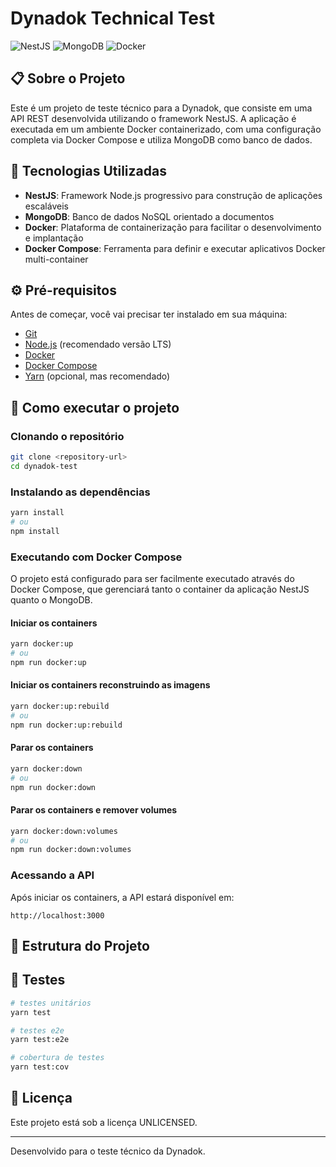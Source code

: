 # Dynadok Technical Test

![NestJS](https://img.shields.io/badge/NestJS-E0234E?style=for-the-badge&logo=nestjs&logoColor=white)
![MongoDB](https://img.shields.io/badge/MongoDB-4EA94B?style=for-the-badge&logo=mongodb&logoColor=white)
![Docker](https://img.shields.io/badge/Docker-2496ED?style=for-the-badge&logo=docker&logoColor=white)

## 📋 Sobre o Projeto

Este é um projeto de teste técnico para a Dynadok, que consiste em uma API REST desenvolvida utilizando o framework NestJS. A aplicação é executada em um ambiente Docker containerizado, com uma configuração completa via Docker Compose e utiliza MongoDB como banco de dados.

## 🔧 Tecnologias Utilizadas

- **NestJS**: Framework Node.js progressivo para construção de aplicações escaláveis
- **MongoDB**: Banco de dados NoSQL orientado a documentos
- **Docker**: Plataforma de containerização para facilitar o desenvolvimento e implantação
- **Docker Compose**: Ferramenta para definir e executar aplicativos Docker multi-container

## ⚙️ Pré-requisitos

Antes de começar, você vai precisar ter instalado em sua máquina:

- [Git](https://git-scm.com)
- [Node.js](https://nodejs.org/en/) (recomendado versão LTS)
- [Docker](https://www.docker.com/get-started)
- [Docker Compose](https://docs.docker.com/compose/install/)
- [Yarn](https://yarnpkg.com/) (opcional, mas recomendado)

## 🚀 Como executar o projeto

### Clonando o repositório

```bash
git clone <repository-url>
cd dynadok-test
```

### Instalando as dependências

```bash
yarn install
# ou
npm install
```

### Executando com Docker Compose

O projeto está configurado para ser facilmente executado através do Docker Compose, que gerenciará tanto o container da aplicação NestJS quanto o MongoDB.

#### Iniciar os containers

```bash
yarn docker:up
# ou
npm run docker:up
```

#### Iniciar os containers reconstruindo as imagens

```bash
yarn docker:up:rebuild
# ou
npm run docker:up:rebuild
```

#### Parar os containers

```bash
yarn docker:down
# ou
npm run docker:down
```

#### Parar os containers e remover volumes

```bash
yarn docker:down:volumes
# ou
npm run docker:down:volumes
```

### Acessando a API

Após iniciar os containers, a API estará disponível em:

```
http://localhost:3000
```

## 📁 Estrutura do Projeto

## 🧪 Testes

```bash
# testes unitários
yarn test

# testes e2e
yarn test:e2e

# cobertura de testes
yarn test:cov
```

## 📄 Licença

Este projeto está sob a licença UNLICENSED.

---

Desenvolvido para o teste técnico da Dynadok.
